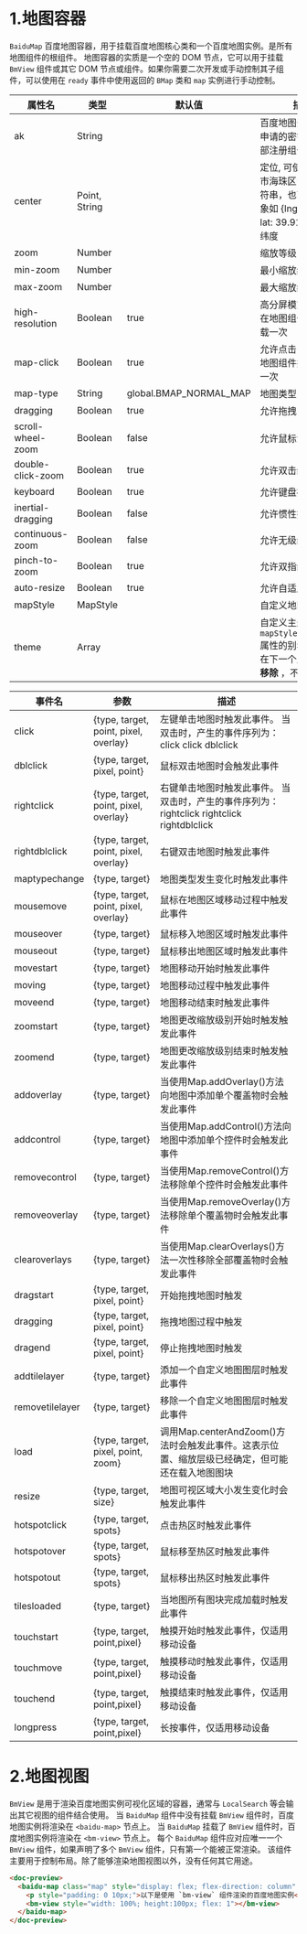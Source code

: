 # 1.地图容器

`BaiduMap` 百度地图容器，用于挂载百度地图核心类和一个百度地图实例。是所有地图组件的根组件。
 地图容器的实质是一个空的 DOM 节点，它可以用于挂载 `BmView` 组件或其它 DOM 节点或组件。如果你需要二次开发或手动控制其子组件，可以使用在 `ready` 事件中使用返回的 `BMap` 类和 `map` 实例进行手动控制。

| 属性名            | 类型          | 默认值                 | 描述                                                         |
| ----------------- | ------------- | ---------------------- | ------------------------------------------------------------ |
| ak                | String        |                        | 百度地图开发者平台申请的密钥，仅在局部注册组件时声明。       |
| center            | Point, String |                        | 定位, 可使用如“广州市海珠区”的地区字符串，也可以使用对象如 {lng: 116.404, lat: 39.915} 表示经纬度 |
| zoom              | Number        |                        | 缩放等级                                                     |
| min-zoom          | Number        |                        | 最小缩放级别                                                 |
| max-zoom          | Number        |                        | 最大缩放级别                                                 |
| high-resolution   | Boolean       | true                   | 高分屏模式 该项仅在地图组件挂载时加载一次                    |
| map-click         | Boolean       | true                   | 允许点击 该项仅在地图组件挂载时加载一次                      |
| map-type          | String        | global.BMAP_NORMAL_MAP | 地图类型                                                     |
| dragging          | Boolean       | true                   | 允许拖拽                                                     |
| scroll-wheel-zoom | Boolean       | false                  | 允许鼠标滚轮缩放                                             |
| double-click-zoom | Boolean       | true                   | 允许双击缩放                                                 |
| keyboard          | Boolean       | true                   | 允许键盘操作                                                 |
| inertial-dragging | Boolean       | false                  | 允许惯性拖拽                                                 |
| continuous-zoom   | Boolean       | false                  | 允许无级缩放                                                 |
| pinch-to-zoom     | Boolean       | true                   | 允许双指缩放                                                 |
| auto-resize       | Boolean       | true                   | 允许自适应容器尺寸                                           |
| mapStyle          | MapStyle      |                        | 自定义地图样式主题                                           |
| theme             | Array         |                        | 自定义主题，是 `mapStyle.styleJson` 属性的别名，可能会在下一个主版本中 **移除** ，不推荐使用 |

| 事件名          | 参数                                  | 描述                                                         |
| --------------- | ------------------------------------- | ------------------------------------------------------------ |
| click           | {type, target, point, pixel, overlay} | 左键单击地图时触发此事件。 当双击时，产生的事件序列为： click click dblclick |
| dblclick        | {type, target, pixel, point}          | 鼠标双击地图时会触发此事件                                   |
| rightclick      | {type, target, point, pixel, overlay} | 右键单击地图时触发此事件。 当双击时，产生的事件序列为： rightclick rightclick rightdblclick |
| rightdblclick   | {type, target, point, pixel, overlay} | 右键双击地图时触发此事件                                     |
| maptypechange   | {type, target}                        | 地图类型发生变化时触发此事件                                 |
| mousemove       | {type, target, point, pixel, overlay} | 鼠标在地图区域移动过程中触发此事件                           |
| mouseover       | {type, target}                        | 鼠标移入地图区域时触发此事件                                 |
| mouseout        | {type, target}                        | 鼠标移出地图区域时触发此事件                                 |
| movestart       | {type, target}                        | 地图移动开始时触发此事件                                     |
| moving          | {type, target}                        | 地图移动过程中触发此事件                                     |
| moveend         | {type, target}                        | 地图移动结束时触发此事件                                     |
| zoomstart       | {type, target}                        | 地图更改缩放级别开始时触发触发此事件                         |
| zoomend         | {type, target}                        | 地图更改缩放级别结束时触发触发此事件                         |
| addoverlay      | {type, target}                        | 当使用Map.addOverlay()方法向地图中添加单个覆盖物时会触发此事件 |
| addcontrol      | {type, target}                        | 当使用Map.addControl()方法向地图中添加单个控件时会触发此事件 |
| removecontrol   | {type, target}                        | 当使用Map.removeControl()方法移除单个控件时会触发此事件      |
| removeoverlay   | {type, target}                        | 当使用Map.removeOverlay()方法移除单个覆盖物时会触发此事件    |
| clearoverlays   | {type, target}                        | 当使用Map.clearOverlays()方法一次性移除全部覆盖物时会触发此事件 |
| dragstart       | {type, target, pixel, point}          | 开始拖拽地图时触发                                           |
| dragging        | {type, target, pixel, point}          | 拖拽地图过程中触发                                           |
| dragend         | {type, target, pixel, point}          | 停止拖拽地图时触发                                           |
| addtilelayer    | {type, target}                        | 添加一个自定义地图图层时触发此事件                           |
| removetilelayer | {type, target}                        | 移除一个自定义地图图层时触发此事件                           |
| load            | {type, target, pixel, point, zoom}    | 调用Map.centerAndZoom()方法时会触发此事件。这表示位置、缩放层级已经确定，但可能还在载入地图图块 |
| resize          | {type, target, size}                  | 地图可视区域大小发生变化时会触发此事件                       |
| hotspotclick    | {type, target, spots}                 | 点击热区时触发此事件                                         |
| hotspotover     | {type, target, spots}                 | 鼠标移至热区时触发此事件                                     |
| hotspotout      | {type, target, spots}                 | 鼠标移出热区时触发此事件                                     |
| tilesloaded     | {type, target}                        | 当地图所有图块完成加载时触发此事件                           |
| touchstart      | {type, target, point,pixel}           | 触摸开始时触发此事件，仅适用移动设备                         |
| touchmove       | {type, target, point,pixel}           | 触摸移动时触发此事件，仅适用移动设备                         |
| touchend        | {type, target, point,pixel}           | 触摸结束时触发此事件，仅适用移动设备                         |
| longpress       | {type, target, point,pixel}           | 长按事件，仅适用移动设备                                     |

# 2.地图视图

`BmView` 是用于渲染百度地图实例可视化区域的容器，通常与 `LocalSearch` 等会输出其它视图的组件结合使用。
 当 `BaiduMap` 组件中没有挂载 `BmView` 组件时，百度地图实例将渲染在 `<baidu-map>` 节点上。
 当 `BaiduMap` 挂载了 `BmView` 组件时，百度地图实例将渲染在 `<bm-view>` 节点上。
 每个 `BaiduMap` 组件应对应唯一一个 `BmView` 组件，如果声明了多个 `BmView` 组件，只有第一个能被正常渲染。 该组件主要用于控制布局。除了能够渲染地图视图以外，没有任何其它用途。

```html
<doc-preview>
  <baidu-map class="map" style="display: flex; flex-direction: column" center="北京">
    <p style="padding: 0 10px;">以下是使用 `bm-view` 组件渲染的百度地图实例</p>
    <bm-view style="width: 100%; height:100px; flex: 1"></bm-view>
  </baidu-map>
</doc-preview>
```
